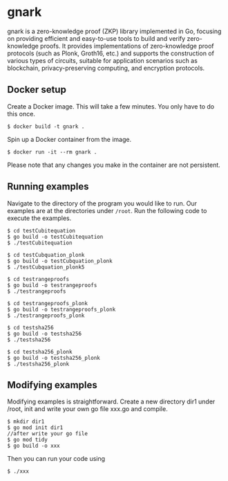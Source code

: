 # gnark

gnark is a zero-knowledge proof (ZKP) library implemented in Go, focusing on providing efficient and easy-to-use tools to build and verify zero-knowledge proofs. It provides implementations of zero-knowledge proof protocols (such as Plonk, Groth16, etc.) and supports the construction of various types of circuits, suitable for application scenarios such as blockchain, privacy-preserving computing, and encryption protocols.

## Docker setup

Create a Docker image. This will take a few minutes. You only have to do 
this once.
```
$ docker build -t gnark .
```

Spin up a Docker container from the image.
```
$ docker run -it --rm gnark .
```

Please note that any changes you make in the container are not persistent. 

## Running examples

Navigate to the directory of the program you would like to run.
Our examples are at the directories under `/root`.
Run the following code to execute the examples.
```
$ cd testCubitequation
$ go build -o testCubitequation
$ ./testCubitequation
```

```
$ cd testCubquation_plonk
$ go build -o testCubquation_plonk
$ ./testCubquation_plonk5
```

```
$ cd testrangeproofs
$ go build -o testrangeproofs
$ ./testrangeproofs
```

```
$ cd testrangeproofs_plonk
$ go build -o testrangeproofs_plonk
$ ./testrangeproofs_plonk
```

```
$ cd testsha256
$ go build -o testsha256
$ ./testsha256
```

```
$ cd testsha256_plonk
$ go build -o testsha256_plonk
$ ./testsha256_plonk
```

## Modifying examples
Modifying examples is straightforward. 
Create a new directory dir1 under /root, init and write your own go file xxx.go and compile.
```
$ mkdir dir1
$ go mod init dir1
//after write your go file
$ go mod tidy
$ go build -o xxx
```
Then you can run your code using
```
$ ./xxx
```


